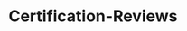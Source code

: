 ---
title: Certification-Reviews
summary: Contains posts related to `Certification-Reviews`
description: Contains posts related to Certification-Reviews
---